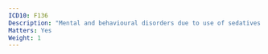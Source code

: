 ```yaml
---
ICD10: F136
Description: "Mental and behavioural disorders due to use of sedatives or hypnotics: Amnesic syndrome"
Matters: Yes
Weight: 1
---
```


